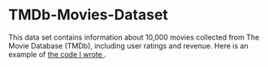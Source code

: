 # TMDb-Movies-Dataset
This data set contains information about 10,000 movies collected from The Movie Database (TMDb), including user ratings and revenue.
Here is an example of [the code I wrote ](Investigate_a_Dataset).
